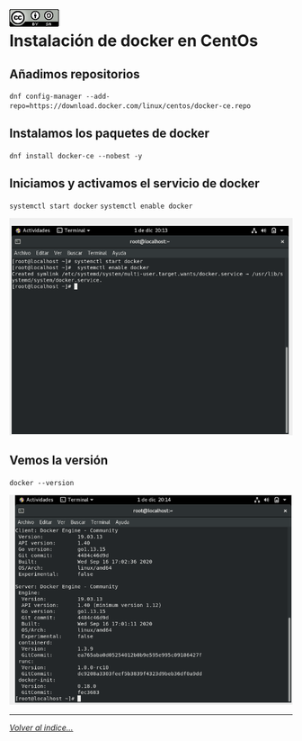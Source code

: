 <img src="../imagenes/MI-LICENCIA88x31.png" style="float: left; margin-right: 10px;" />

# Instalación de docker en CentOs
## Añadimos repositorios
`dnf config-manager --add-repo=https://download.docker.com/linux/centos/docker-ce.repo`

## Instalamos los paquetes de docker
`dnf install docker-ce --nobest -y`

## Iniciamos y activamos el servicio de docker
`systemctl start docker`
`systemctl enable docker`

![servicio](../imagenes/1.png)

## Vemos la versión
`docker --version`

![version](../imagenes/2.png)
________________________________________
*[Volver al indice...](../README.md)*

